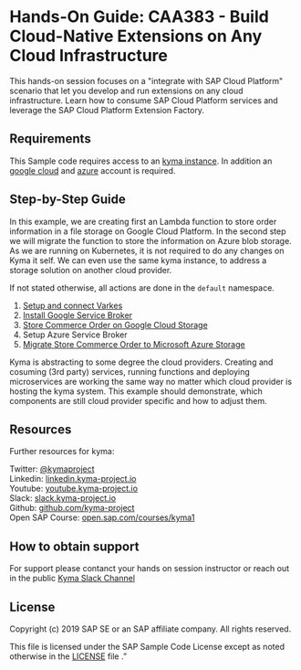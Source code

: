 # Hands-On Guide: CAA383 - Build Cloud-Native Extensions on Any Cloud Infrastructure

This hands-on session focuses on a "integrate with SAP Cloud Platform" scenario that let you develop and run extensions on any cloud infrastructure. Learn how to consume SAP Cloud Platform services and leverage the SAP Cloud Platform Extension Factory.

## Requirements

This Sample code requires access to an [kyma instance](https://kyma-project.io/). In addition an [google cloud](https://cloud.google.com) and [azure](http://azure.microsoft.com) account is required.

## Step-by-Step Guide

In this example, we are creating first an Lambda function to store order information in a file storage on Google Cloud Platform. In the second step we will migrate the function to store the information on Azure blob storage. As we are running on Kubernetes, it is not required to do any changes on Kyma it self. We can even use the same kyma instance, to address a storage solution on another cloud provider.

If not stated otherwise, all actions are done in  the `default` namespace.

1. [Setup and connect Varkes](varkes/README.md)
2. [Install Google Service Broker](gcpbroker/README.md)
3. [Store Commerce Order on Google Cloud Storage](gcp/README.md)
4. Setup Azure Service Broker
5. [Migrate Store Commerce Order to Microsoft Azure Storage](azure/README.md)

Kyma is abstracting to some degree the cloud providers. Creating and cosuming (3rd party) services, running functions and deploying microservices are working the same way no matter which cloud provider is hosting the kyma system. This example should demonstrate, which components are still cloud provider specific and how to adjust them.

## Resources

Further resources for kyma:

Twitter: [@kymaproject](https://twitter.com/kymaproject)  
Linkedin: [linkedin.kyma-project.io](http://linkedin.kyma-project.io)  
Youtube: [youtube.kyma-project.io](http://youtube.kyma-project.io)  
Slack: [slack.kyma-project.io](http://slack.kyma-project.io)  
Github: [github.com/kyma-project](http://github.com/kyma-project)  
Open SAP Course: [open.sap.com/courses/kyma1](https://open.sap.com/courses/kyma1)

## How to obtain support

For support please contanct your hands on session instructor or reach out in the public [Kyma Slack Channel](http://slack.kyma-project.io)

## License

Copyright (c) 2019 SAP SE or an SAP affiliate company. All rights reserved.

This file is licensed under the SAP Sample Code License except as noted otherwise in the [LICENSE](LICENSE) file .”
